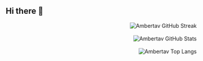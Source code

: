## Hi there 👋

<!--
**ambertav/ambertav** is a ✨ _special_ ✨ repository because its `README.md` (this file) appears on your GitHub profile.

Here are some ideas to get you started:

- 🔭 I’m currently working on ...
- 🌱 I’m currently learning ...
- 👯 I’m looking to collaborate on ...
- 🤔 I’m looking for help with ...
- 💬 Ask me about ...
- 📫 How to reach me: ...
- 😄 Pronouns: ...
- ⚡ Fun fact: ...
-->

<p align="right">
  <img src="https://github-readme-streak-stats-1-nine.vercel.app?user=ambertav&theme=shadow-red&" alt="Ambertav GitHub Streak" /><br />
  <br />
  <img src="https://github-readme-stats-ambertavs-projects.vercel.app/api?username=ambertav&custom_title=Amber%20Taveras'%20GitHub%20Stats&theme=shadow_red" alt="Ambertav GitHub Stats" /><br />
  <br />
  <img src="https://github-readme-stats-ambertavs-projects.vercel.app/api/top-langs/?username=ambertav&hide=ejs,html,css,mako,procfile,scss&theme=shadow_red" alt="Ambertav Top Langs" />
</p>


